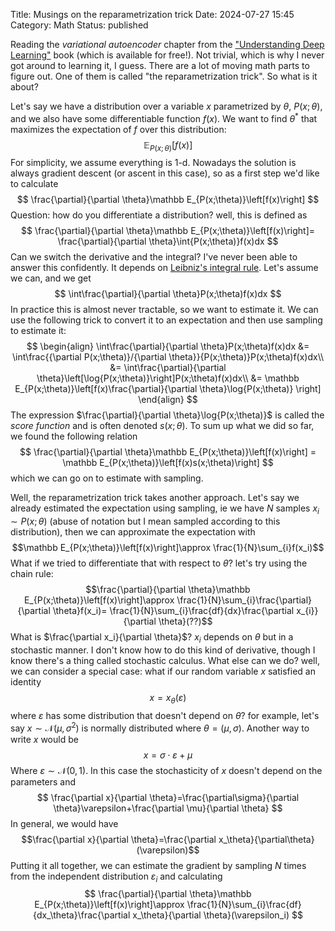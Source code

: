 Title: Musings on the reparametrization trick
Date: 2024-07-27 15:45
Category: Math
Status: published

Reading the *variational autoencoder* chapter from the ["Understanding Deep Learning"](https://udlbook.github.io/udlbook/) book (which is available for free!). Not trivial, which is why I never got around to learning it, I guess. There are a lot of moving math parts to figure out. One of them is called "the reparametrization trick". So what is it about?

Let's say we have a distribution over a variable $x$ parametrized by $\theta$, $P(x;\theta)$, and we also have some differentiable function $f(x)$. We want to find $\theta^*$ that maximizes the expectation of $f$ over this distribution:
$$
\mathbb E_{P(x;\theta)}\left[f(x)\right]
$$
For simplicity, we assume everything is 1-d. Nowadays the solution is always gradient descent (or ascent in this case), so as a first step we'd like to calculate
$$
\frac{\partial}{\partial \theta}\mathbb E_{P(x;\theta)}\left[f(x)\right]
$$
Question: how do you differentiate a distribution? well, this is defined as
$$
\frac{\partial}{\partial \theta}\mathbb E_{P(x;\theta)}\left[f(x)\right]=
\frac{\partial}{\partial \theta}\int{P(x;\theta)}f(x)dx
$$
Can we switch the derivative and the integral? I've never been able to answer this confidently. It depends on [Leibniz's integral rule](https://en.wikipedia.org/wiki/Leibniz_integral_rule). Let's assume we can, and we get
$$
\int\frac{\partial}{\partial \theta}P(x;\theta)f(x)dx
$$
In practice this is almost never tractable, so we want to estimate it. We can use the following trick to convert it to an expectation and then use sampling to estimate it:
$$
\begin{align}
\int\frac{\partial}{\partial \theta}P(x;\theta)f(x)dx &=
\int\frac{{\partial P(x;\theta)}/{\partial \theta}}{P(x;\theta)}P(x;\theta)f(x)dx\\
&= \int\frac{\partial}{\partial \theta}\left[\log{P(x;\theta)}\right]P(x;\theta)f(x)dx\\
&= \mathbb E_{P(x;\theta)}\left[f(x)\frac{\partial}{\partial \theta}\log{P(x;\theta)} \right]
\end{align}
$$
The expression $\frac{\partial}{\partial \theta}\log{P(x;\theta)}$ is called the *score function* and is often denoted $s(x;\theta)$. To sum up what we did so far, we found the following relation
$$
\frac{\partial}{\partial \theta}\mathbb E_{P(x;\theta)}\left[f(x)\right]
= \mathbb E_{P(x;\theta)}\left[f(x)s(x;\theta)\right]
$$
which we can go on to estimate with sampling.

Well, the reparametrization trick takes another approach. Let's say we already estimated the expectation using sampling, ie we have $N$ samples $x_i\sim P(x;\theta$) (abuse of notation but I mean sampled according to this distribution), then we can approximate the expectation with
$$\mathbb E_{P(x;\theta)}\left[f(x)\right]\approx \frac{1}{N}\sum_{i}f(x_i)$$
What if we tried to differentiate that with respect to $\theta$? let's try using the chain rule:
$$\frac{\partial}{\partial \theta}\mathbb E_{P(x;\theta)}\left[f(x)\right]\approx
\frac{1}{N}\sum_{i}\frac{\partial}{\partial \theta}f(x_i)=
\frac{1}{N}\sum_{i}\frac{df}{dx}\frac{\partial x_{i}}{\partial \theta}(??)$$
What is $\frac{\partial x_i}{\partial \theta}$? $x_i$ depends on $\theta$ but in a stochastic manner. I don't know how to do this kind of derivative, though I know there's a thing called stochastic calculus. What else can we do? well, we can consider a special case: what if our random variable $x$ satisfied an identity
$$x=x_\theta(\varepsilon)$$
where $\varepsilon$ has some distribution that doesn't depend on $\theta$? for example, let's say $x\sim \mathcal N(\mu, \sigma^2)$ is normally distributed where $\theta=(\mu,\sigma)$. Another way to write $x$ would be
$$
x=\sigma\cdot\varepsilon + \mu
$$
Where $\varepsilon\sim\mathcal N(0,1)$. In this case the stochasticity of $x$ doesn't depend on the parameters and
$$
\frac{\partial x}{\partial \theta}=\frac{\partial\sigma}{\partial \theta}\varepsilon+\frac{\partial \mu}{\partial \theta}
$$
In general, we would have 
$$\frac{\partial x}{\partial \theta}=\frac{\partial x_\theta}{\partial\theta}(\varepsilon)$$
Putting it all together, we can estimate the gradient by sampling $N$ times from the independent distribution $\varepsilon_i$ and calculating
$$
\frac{\partial}{\partial \theta}\mathbb E_{P(x;\theta)}\left[f(x)\right]\approx
\frac{1}{N}\sum_{i}\frac{df}{dx_\theta}\frac{\partial x_\theta}{\partial \theta}(\varepsilon_i)
$$


